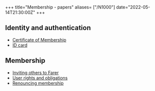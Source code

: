 +++
title="Membership - papers"
aliases= ["/N1000"]
date="2022-05-14T21:30:00Z"
+++

## Identity and authentication
- [Certificate of Membership](@/membership/obtain-certificate.md)
- [ID card](@/membership/obtain-id.md)

## Membership
- [Inviting others to Farer](@/membership/invite-others.md)
- [User rights and obligations](@/membership/user-rights.md)
- [Renouncing membership](@/membership/renounce.md)